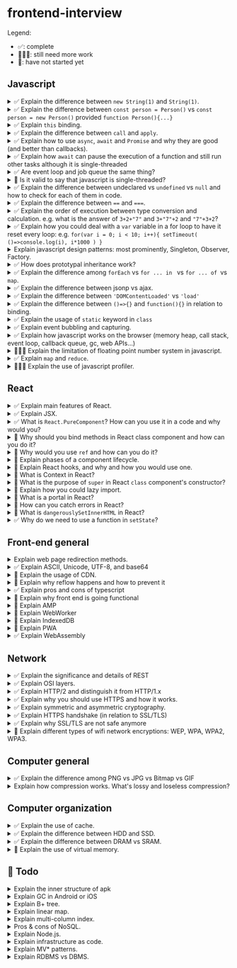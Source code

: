 
# frontend-interview

Legend:
- ✅: complete
- 🏃🏻‍♂️: still need more work
- 🚧: have not started yet

## Javascript

<details>
  <summary>✅ Explain the difference between <code>new String(1)</code> and <code>String(1)</code>.</summary> 
  
  - `new String(1)` creates a string object. `typeof new String(1) === 'object'`
  
  - `String(1)` creates a primitive string variable. `typeof String(1) === 'string'`. But we can still call String object method on this variable because the browser will auto-box this object. 

  - `new` keyword is used to execute a function and return an object. This happens when `new` is used:
    - A new object is created
    - `this` is bound to the new object
    - The new (empty) object is returned, unless the function returns its own object
    - The newly created object is assigned as value to the variable
  
  Remember you can always call `new` on classes as well as functions:
  ```js
  function Person(name){
    return {
      name
    }
  }

  const person = new Person('Joel') // { name: 'Joel' }
  
  // or this way:
  function Person(name){
    this.name = name
  }

  // or ES6 class:
  class Person{
    constructor(name){
      this.name = name
    }
  }

  const person = new Person('Joel') // { name: 'Joel' }
  ```
  
  See more at:
  - https://medium.com/front-end-weekly/difference-between-string-primitives-and-string-object-d962b7ab8496
  - https://hackernoon.com/understanding-javascript-new-keyword-ec67c8caaa74

</details>

<details>
  <summary>✅ Explain the difference between <code>const person = Person()</code> vs <code>const person = new Person()</code> provided <code>function Person(){...}</code></summary>
  
  ```js
  const person = Person()
  ```
  
  On the other hand, this just calls the function and assigns the function output to the variable `person`. 

  ```js
  const person = new Person()
  ``` 

  This creates an **instance of the Person object** using the new operator, which inherits from `Person.prototype`.

  In short, `Person` gets called as a **constructor**.

</details>
<details>
  <summary>✅ Explain <code>this</code> binding.</summary>
  
  To brief it, **`this` keyword refers to the object it belongs to.** But it's more complicated than that.

  `this` is NOT author-time binding. **It’s a runtime binding. It depends on contexts.** It’s not about WHERE the function is called from, but **HOW the function is called.**  

  ### Default binding
  **Without the strict mode in effect**, the global object is **eligible** for the default binding: 
  ```js
  function foo() { console.log( this.a ); }

  const a = 2;

  foo(); // 2
  ```

  ### Implicit binding
  When there is a context object (**object having a reference to a function or a variable**) for a function reference, the implicit binding rule says that **it’s that object which should be used for the function call’s `this` binding**.

  ```js
  function foo() {
    console.log( this.a );
  }

  const obj = {
    a: 2,
    foo: foo
  };

  obj.foo(); // 2
  ```

  ### Explicit binding
  Explicit binding uses `call` and `apply` to use a selected object for this binding. (For `call` and `apply`, see the next question)
  
  ```js
  function foo() {
    console.log( this.a );
  }

  const obj = {
    a: 2
  };

  foo.call( obj ); // 2

  // or

  foo.apply(obj) // 2
  ```
  ### `new` binding

  This is what happens if you call a function with `new`:
  
  1. a brand new object is created (aka, constructed) out of thin air
  2. the newly constructed object is `[[Prototype]]`-linked (linked to the function object's prototype)
  3. the newly constructed object is set as the this binding for that function call
  4. unless the function returns its own alternate object, the new-invoked function call will automatically return the newly constructed object.

  ### Precedence rule 
  ```
  Default < Implicit < Explicit < `new`
  ```

  ### Calling `call` or `apply` with `null` or `undefined`
  Calling `call` or `apply` with `null` or `undefined` makes `this` ignored. This means calling `call`/`apply` with `null` as the first argument is **like calling the function without providing any object for `this`**.  
  
  ```js
  function foo() {
    console.log( this.a );
  }

  const a = 2;

  foo.call( null ); // 2 because `this` now points to global object. 
  ```

  ### How to make a lexical `this` using an arrow function
  **important note**: The lexical binding of an arrow-function cannot be overridden (even with `new`).
  ```js
    function Foo() {
      this.a = 0
      // return an arrow function
      return () => {
        // `this` here is lexically adopted from `foo()`
        console.log( this.a );
      };
    }

    function Foo2() {
      this.a = 0
      // return an arrow function
      return function(){
        // `this` here is NOT lexically adopted from `foo()`
        console.log( this.a );
      };
    }

    const foo = new Foo()
    foo() // logs 0

    const foo2 = new Foo2()
    foo2() // logs undefined, because now this inside the returned function binds to the global scope
  ```

  See more at:
  - https://9oelm.github.io/2018-06-30--This-&-Object-prototypes-(2):-this-All-Makes-Sense-Now!/

</details>
<details>
  <summary>✅ Explain the difference between <code>call</code> and <code>apply</code>.</summary>
  
  Both `call` and `apply` are used to call a function with a given `this` value and arguments provided.

  From https://developer.mozilla.org/en-US/docs/Web/JavaScript/Reference/Global_Objects/Function/call:
  > While the syntax of this function is almost identical to that of apply(), the fundamental difference is that **call() accepts an argument list**, while **apply() accepts a single array of arguments.**

  - `call`: `function.call(thisArg, arg1, arg2, ...)`
  - `apply`: `function.apply(thisArg, [argsArray])`
  
  This is how you can use `call`:
  ```js
  function Product(name, price) {
    this.name = name;
    this.price = price;
  }

  function Food(name, price) {
    Product.call(this, name, price);
    this.category = 'food';
  }

  console.log(new Food('cheese', 5).name);
  // expected output: "cheese"
  ``` 

</details>
<details>
  <summary>✅ Explain how to use <code>async</code>, <code>await</code> and <code>Promise</code> and why they are good (and better than callbacks).</summary>
  
  ### Promise
  - it is **a proxy for a value not necessarily known when the promise is created.** 
  - it allows you to solve these problems [Kyle Simpson mentions](https://github.com/getify/You-Dont-Know-JS/blob/master/async%20%26%20performance/ch3.md#promise-trust). For more, refer to the link as it is somewhat complicated:
    1. Call the callback too early
    2. Call the callback too late (or never): 
    3. Call the callback too few or too many times
    4. Fail to pass along any necessary environment/parameters
    5. Swallow any errors/exceptions that may happen

  Promise has 3 states:
  - pending: initial state, neither fulfilled nor rejected.
  - fulfilled: meaning that the operation completed successfully.
  - rejected: meaning that the operation failed.

  #### How to use `Promise`
  Plug a function receiving `resolve` and `reject` as arguments into the `Promise` constructor. 

  ```js
  function test(){
    return new Promise((resolve, reject) => {
      setTimeout(()=>resolve('resolved'), 2000)
    })
  }

  const foo = test()
  foo.then(msg=>console.log(msg)) // logs "resolved"
  ```

  #### How to use `then`
  `then` can take in two functions as its parameters—the former for `resolve`, and the latter for `reject`.
  ```js
  p.then(
    (value)=>{
        // value from resolve. 
    },
    (error)=>{
        // probably error object was passed from reject
    }
  )
  ```
  or you can use `catch`:
  ```js
  p
    .then((val) => console.log("fulfilled:", val))  
    .catch((err) => console.log("rejected:", err))
  ```

  #### How to use `Promise.all` and `Promise.race`
  - `all`: waits for **all promises inside the iterable object (array)** to be fulfilled or at least one of them to be rejected.
  - `race`: waits until **any one of the promises** inside the iterable object rejects or resolves. 
  These methods of course return a `Promise`. 

  ### async and await
  `async` and `await` are ES8 (2017) syntax. 
  
  The `async` function:
  - the declaration, namely: `async test(){...}` becomes `AsyncFunction` object. 
  - it operates asynchronously via **the event loop, using an implicit Promise** to return its result.
  - it **returns a promise** resolved with the value returned by the function, or rejected with an uncaught exception thrown from within the function.
  - if it returns something other than a promise, **it will be wrapped automatically into a resolved promise** with the value in it:
  - can have `await` keyword inside. 
  
  The `await` keyword:
  - waits for the promise to be fulfilled. **It pauses the execution of the async function**. Once it’s got the value, it resumes execution.
  - is only valid inside `async` function:
    ```js
    function test(){ // syntax error because of no async keyword
      await new Promise((resolve,reject)=>resolve(1)) 
    }
    ```

  - This also means that:

    ```js
    async function test() {
      console.log(1)
      console.log(await someAsyncJob())
      console.log(2)
    }
    ```

    This code will give you something like

    ```js
    1
    [result from someAsyncJob()]
    2
    ```

    because we **pause** the execution of the function.

    This code:

    ```js
    console.log('a')
    test();
    console.log('b')
    ```
    
    will output:

    ```
    a
    1
    b
    [result from someAsyncJob()]
    2
    ```

    because we are not `await`ing the promise returned by `test()`. To wait at the outer level, you could do (actually in the newst spec, you don't have to write top level async, but just for the sake of fundamentals, I'm just gonna write it like this):

    ```js
    (async () => {
      console.log('a')
      await test();
      console.log('b')
    })();
    ```

    Then it is going to give you:

    ```
    a
    1
    [result from someAsyncJob()]
    2
    b
    ```

    because you stop in the middle by using `await`.

    Then another question: javascript is single-threaded. Then how could you even pause and run another thing like `console.log`? That's going to be answered in the next question.

</details>
<details>
  <summary>✅ Explain how <code>await</code> can pause the execution of a function and still run other tasks although it is single-threaded</summary>

  So, we talked about this in the above question:

  ```js
  async function a(){
    console.log(1)
    console.log(await fetch('https://baconipsum.com/api/?type=meat-and-filler'))
    console.log(2)
  }

  console.log(0)
  a();
  console.log(4)
  ```

  the output is, of course,

  ```
  0
  1
  4
  [whatever the result is from fetch]
  2
  ```

  Then ok. Javascript is single threaded. So how can you wait on another function and still execute statements in the outer scope?

  **job queue** does the work. In other words, **event loop** (named in the browser likewise).

  what....? ok. let me explain. Javascript implements **run-to-completion model**. This just means: **Each message is processed completely before any other message is processed.**. 

  A simplified model of javascript runtime looks like this ([from MDN docs](https://developer.mozilla.org/en-US/docs/Web/JavaScript/EventLoop)):

  ![js runtime](./js-runtime.png)

  - A queue (job queue) is a list of messages to be processed.
  - Each message associates with a function to be called.
  - the runtime will handle messages from the oldest one by taking the message out of the queue and calling it.
  - the runtime will do it until the stack is empty. Then it will process the next message in the queue again.

  So.. 

  ```js
  async function a(){
    console.log(1)
    console.log(await fetch('https://baconipsum.com/api/?type=meat-and-filler'))
    console.log(2)
  }

  ~ other codes ~
  a();
  ~ other codes ~
  console.log('other codes');
  ```

  In this code,
  1. the main thread runs `console.log(0)`
  2. the main thread finds that `await fetch('https://baconipsum.com/api/?type=meat-and-filler')` is an async operation, so it adds this callback to the job queue (instead of adding it to the end of the call stack)
  3. the browser will run `~ other codes ~` below `a()` because they are synchronous.
  4. once `fetch` gets the result back, the async callback in the job queue gets into the call stack (by callback, don't be confused. maybe think of this way: `fetch('https://baconipsum.com/api/?type=meat-and-filler').then((a) => callback(a))`), which actually in this case is just `console.log`. And this gets executed.
  5. `console.log(2)` goes into the main stack and gets executed by the event loop

  One more thing to remember:
  - Promises get higher priority than callback queues. In other words, setTimeout executes lather than a promise.

  Sources
  - https://blog.bitsrc.io/understanding-asynchronous-javascript-the-event-loop-74cd408419ff
  - https://flaviocopes.com/javascript-event-loop/
  - https://hashnode.com/post/task-queue-and-job-queue-deep-dive-into-javascript-event-loop-model-cjui19qqa005wdgs1742fa4wz
  - https://medium.com/@chaudharypulkit93/how-does-nodejs-work-beginner-to-advanced-event-loop-v8-engine-libuv-threadpool-bbe9b41b5bdd
  - https://itnext.io/javascript-promises-and-async-await-as-fast-as-possible-d7c8c8ff0abc
  - https://stackoverflow.com/questions/51007636/how-javascript-single-threaded-and-asynchronous
  - https://developer.mozilla.org/en-US/docs/Web/JavaScript/EventLoop#Event_loop

  Note: this is a very confusing topic and lots of people say different terms for the same things and so on. It is VERY confusing. Study this hard.

</details>
<details>
  <summary>✅ Are event loop and job queue the same thing?</summary>

  - Event loop: [According to MDN docs](https://developer.mozilla.org/en-US/docs/Web/JavaScript/EventLoop#Event_loop): event loop waits for a new message to arrive and processes the next message. In other words, it runs continuously and checks if the main stack has any frames left to execute. If not, it looks at the callback queue to see if it has any callbacks to execute too.
  - Callback queue (sometimes called event loop queue): async callbacks other than promises (ex. `setTimeout`)
  - Job queue: for all async callbacks using promises

  So.. no. They are not the same things.
</details>
<details>
  <summary>🚧 Is it valid to say that javascript is single-threaded?</summary>

</details>
<details>
  <summary>✅ Explain the difference between undeclared vs <code>undefined</code> vs <code>null</code> and how to check for each of them in code.</summary>
  
  ### Undeclared
  Undeclared variables: 
  - are created when you assign a value to an identifier that is not previously created using `var`, `let` or `const`.
  - are defined globally (regardless of scope)
  - causes a `ReferenceError` in `strict` mode.
  
  ### `undefined`
  `undefined` variable:
  - is a variable that has been declared, but not assigned a value. 
  - `typeof <an undefined variable>` returns `'undefined'`.

  ### `null`
  `null` variable:
  - needs to be explicitly assigned a `null` value
  - pitfall: `typeof null` returns `object`. 

</details>
<details>
  <summary>✅ Explain the difference between <code>==</code> and <code>===</code>.</summary>
  
  - `==` operator compares two sides **with type conversion** if needed.
  - `===` operator compares two sides **without type conversion (strongly recommneded)**.

  To know what's `true` and what's not, just look into the table from https://dorey.github.io/JavaScript-Equality-Table/:
  
  ### `==`

  ![javascript equality table](./javascript-equality-table.png)

  ## `===`

  ![javascript strict equality table](./javascript-strict-equality-table.png)

  Notice that the table for `===` comparison is crystal clear. There's no reason not to use this.
  
</details>
<details>
  <summary>✅ Explain the order of execution between type conversion and calculation. e.g. what is the answer of <code>3+2+"7"</code> and <code>3+"7"+2</code> and <code>"7"+3+2</code>?</summary>
  
  `3+2+"7"`: "57"
  ```js
  3 + 2 = 5
  5 + "7" = "57"
  ```
  
  `3+"7"+2`: "372"
  ```js
  3 + "7" = "37"
  "37" + 2 = "372"
  ```
  
  `"7"+3+2`: "732" 
  ```js
  "7"+3 = "73"
  "73" + 2 = "732"
  ```

  Moral: 
  1. Addition operations containing a mix of `number`s and `string`s will output `string`.  
  2. When javascript engine faces a `number` and a `string` added together, it will **the `number`** into `string` to concatenate the two. e.g. `1+"st" = "1st"`

</details>

<details>
  <summary>✅ Explain how you could deal with a <code>var</code> variable in a for loop to have it reset every loop: e.g. <code>for(var i = 0; i < 10; i++){ setTimeout( ()=>console.log(i), i*1000 ) }</code></summary>

  ### What is the problem?
  The problem is that there is **only one variable created in the scope of `for` loop**. Then the `i` inserted inside the callback of `setTimeout` is **only from one variable.** At the end of the loop, `i` would be come `10`, and then `console.log(i)` would naively output ten lines of of `10`.

  ### Method 1: use `let`
  `let` simply creates a new scope for every loop. 
  ```js
  for(let i = 0; i < 10; i++){
    setTimeout(()=>{
      console.log(i)
    }, i * 1000)
  }
  ```

  ### Method 2: use IIFE
  Similarly, IIFE would allow you to create a new scope for every loop.
  ```js
  for(var i = 0; i < 10; i++){
    (function(j){
      setTimeout(()=>{
        console.log(j)
      }, j*1000)
    })(i)
  }
  ```

  This problem is kind of pre-ES6; from ES6 on, this should not be a problem at all because you could simply use `let` and never use `var`. Personally, I never find a situation to use `var`.  

</details>

<details>
  <summary>Explain javascript design patterns: most prominently, Singleton, Observer, Factory.</summary>
  
  ### Singleton
  Ensures a class has only one instance and provide a global point of access to it.
  
  ```js
  const mySingleton = (function () {
 
  // Instance stores a reference to the Singleton
  let instance;
 
  function init() {
 
    // Singleton
 
    // Private methods and variables
    function privateMethod(){
        console.log( "I am private" );
    }
 
    let privateVariable = "Im also private";
 
    let privateRandomNumber = Math.random();
 
    return {
 
      // Public methods and variables
      publicMethod: function () {
        console.log( "The public can see me!" );
      },
 
      publicProperty: "I am also public",
 
      getRandomNumber: function() {
        return privateRandomNumber;
      }
 
    };
 
  };
 
  return {

    // Get the Singleton instance if one exists
    // or create one if it doesn't
    getInstance: function () {

      if ( !instance ) {
        instance = init();
      }

      return instance;
    }

  };
 
  })();

  const singleA = mySingleton.getInstance();
  const singleB = mySingleton.getInstance();
  console.log( singleA.getRandomNumber() === singleB.getRandomNumber() ); // true
  ```
  
  ### Observer
  - An object (known as a subject) **maintains a list of objects depending on it (observers)**, automatically notifying them of any changes to state.
  - When a subject needs to notify observers, it broadcasts a notification to the observers.
  - When a subject does not need an observer anymore, it can remove it from the list of observers.

  ```js
  class ObserverList{
    constructor(){
      let observerList = []
      this.get = () => observerList
    }

    add(obj){
      return this.get().push(obj)
    }

    count(){
      return this.get().length;
    }

    getObserverAt(index){
      if( index > -1 && index < this.get().length ){
        return this.get()[ index ];
      }
    }

    indexOf(obj){
      return this.get().findIndex(ob=>ob===obj)
    }

    removeAt(index){
      return this.get().splice(index, 1)
    }
  }

  class Subject{
    constructor(updateFunc){
      let observers = new ObserverList()
      this.get = () => observers
      this.update = updateFunc
    }

    addObserver(observer){
      this.get().add(observer)
    }

    removeObserverAt(index){
      this.get().removeAt(index)
    }

    notify(context){
      this.get().forEach(observer => this.update(context))
    }
  }
  ```

  ### Factory (WIP)
  
  - Factory provides a generic interface for creating objects specified with the type of factory object.
  - e.g. UI factory creates different types of UI components. You don't need `new` operator. You inform the Factory the type (e.g "Button", "Panel") and it instantiates this, returning it to us for use. 

  ```js
  const Animal = function(name){
      const animal = {};
      animal.name = name;
      animal.walk = function(){
          console.log(this.name + " walks");
      }
      return animal;
  };
  ```


  See more at:
  - https://www.dofactory.com/javascript/singleton-design-pattern
  - https://addyosmani.com/resources/essentialjsdesignpatterns/book/#singletonpatternjavascript (source codes for this question)
</details>

<details>
  <summary>✅ How does prototypal inheritance work?</summary>
  
  - All JavaScript objects have a prototype property, that is a reference to another object. When a property is accessed on an object and if the property is not found on that object, the JavaScript engine looks at the object's prototype, and the prototype's prototype and so on, until it finds the property defined on one of the prototypes or until it reaches the end of the prototype chain. This mimics inheritance in other languages.
  - The top-end of every normal `[[Prototype]]` chain is the built-in Object.prototype. This object includes a variety of common utilities used all over JS:
    ```js
    constructor: f constructor()
    hasOwnProperty: ƒ hasOwnProperty()
    isPrototypeOf: ƒ isPrototypeOf()
    propertyIsEnumerable: ƒ propertyIsEnumerable()
    toLocaleString: ƒ toLocaleString()
    toString: ƒ toString()
    valueOf: ƒ valueOf()
    ```
  - `const linked = Object.create(obj)` creates an object `linked` linked to `obj`.
  - "Inheritance" implies a copy operation, and JavaScript doesn't copy object properties (natively, by default). Instead, JS creates a link between two objects, where one object can essentially delegate property/function access to another object.
  - You don't create multiple instances of a class. You can create multiple objects that `[[Prototype]]` link to a common object. 

  ![Classic vs Prototypal inheritance](./prototypal-inheritance.png)

  The diagrams suggest somewhere in the code `Bar extends Foo` was present. 

  Here in the picture, `a1`, `a2`, `b1`, and `b2` are instances of `Foo` and `Bar` respectively. Note that instances in javascript point back to `[[Prototype]]` and then `[[Prototype]]`'s `[[Prototype]]`. In contrast, in other normal languages, 

  See more at:
  - https://github.com/yangshun/front-end-interview-handbook/blob/master/questions/javascript-questions.md#explain-how-prototypal-inheritance-works (explanation copied)
  - https://github.com/getify/You-Dont-Know-JS/blob/master/this%20%26%20object%20prototypes/ch5.md

</details>
<details>
  <summary>✅ Explain the difference among <code>forEach</code> vs <code>for ... in </code> vs <code>for ... of </code>vs <code>map</code>.</summary>
  
  ### forEach
  `forEach` does NOT return anything from the callback. If you want to, you should use `map`. 
  
  ```js
  [..].forEach(elem, index, arr) => {...}) 
  ```

  ### map
  Creates a new array with the results of calling a provided function on every element in the calling array.
  
  ```js
  const mappedArray = [..].forEach(elem, index, arr) => {...}) 
  ```

  ### for ... of
  The for...of statement creates a loop iterating over iterable objects, including: built-in String, Array, Array-like objects (e.g., arguments or NodeList), TypedArray, Map, Set, and user-defined iterables. **DOES NOT loop over objects**.

  ```js
  for (let value of [1,2,3]) {
    console.log(value); 
  } // 1 2 3
  ```

  ### for ... in
  The for...in statement iterates over all non-Symbol, **enumerable properties of an OBJECT.**. Normally used to iterate over the keys of object (Alternative: `Object.keys(obj).forEach(key=>{...}`))
  
  ```js
  obj = {
    [Symbol()]: 1,
    test: 2,
    hi: 3
  }
  
  for(let key in obj){
	  console.log(obj[key])
  } // outputs 2 3

  obj.propertyIsEnumerable('test') // true
  obj.propertyIsEnumerable(Symbol()) // false
  ```

  See more at:
  - https://stackoverflow.com/questions/29285897/what-is-the-difference-between-for-in-and-for-of-statements-in-jav
  - https://developer.mozilla.org/en-US/docs/Web/JavaScript/Reference/Statements/for...in
  - https://developer.mozilla.org/en-US/docs/Web/JavaScript/Reference/Statements/for...of

</details>
<details>
  <summary>✅ Explain the difference between jsonp vs ajax.</summary>
  
  ### The problem
  When requesting a resource from another domain that is not under our control from a web application, we may be presented with a message Failed to load resource: `Origin * is not allowed by Access-Control-Allow-Origin..` This means that the browser is blocking our request to access a given resource - the resource being an API endpoint.

  ### CORS
  - Cross-Origin Resources Sharing (CORS) is a security protocol implemented by browsers. 
  - By default, web browsers do not allow AJAX requests to servers other than the site you’re visiting. This is called the same-origin policy and it’s an important part of the web security model. **You never know what those servers will send back**
  - It allows resources to be shared coming from a variety of origins.
  - domain1.com is said to make a cross-origin request when it accesses a resource from domain2.com (the resource being an image, a CSS file or anything else). 

  ### JSONP
  JSON with padding.
  - can avoid CORS errors
  - only applies to `GET` methods
  - cannot handle errors (either CORS or 404 error). Cannot handle using `catch`.
  - exposes CSRF (Cross-Site Request Forgery) vulnerabilities.
  - normally you don't write the script tag yourself (you use jQuery)

  JSONP works like this ([schier provided a great explanation for this](https://schier.co/blog/2013/09/30/how-jsonp-works.html)):
  
  1. create a function in the global space to handle the JSON returned from the API. 
  
  ```js
  function myCallbackFunction(data) {
    console.log(data);
  }
  ```
  
  2. create a new `<script>` tag using `window.createElement()`
  3. set the `src` attribute to the desired JSONP endpoint
  
  ```js
  <script src="http://cool-stuff.com/api.json?callback=myCallbackFunction"></script>
  ```
  
  4. add the `<script>` to the `<head>` of the DOM (or any valid tags, like `<body>`)
  5. the API endpoint returns the JSON wrapped (Padded) with the name of the callback:
  
  ```js
  myCallbackFunction({'awesome': 'data'});
  ```
  
  6. The callback is immediately executed since it's inside a script tag. `myCallbackFunction` gets called and logs `{'awesome': 'data'}`. 

  See more at:
  - https://blog.fullstacktraining.com/why-jsonp-shouldnt-be-used/
  - https://mobilejazz.com/blog/which-security-risks-do-cors-imply/
  - https://blog.fullstacktraining.com/what-is-cors/
  - https://stackoverflow.com/questions/10193085/confused-on-how-a-jsonp-request-works
  - https://schier.co/blog/2013/09/30/how-jsonp-works.html
  - https://lucybain.com/blog/2015/how-does-jsonp-work/

</details>
<details>
  <summary>✅ Explain the difference between <code>'DOMContentLoaded'</code> vs <code>'load'</code></summary>

  - The `DOMContentLoaded` event fires when the initial HTML document has been completely loaded and parsed, without waiting for stylesheets, images, and subframes to finish loading.
  - The `load` event is fired when the whole page has loaded, including all dependent resources such as stylesheets images. 

  See more at:
  - https://developer.mozilla.org/en-US/docs/Web/Reference/Events/DOMContentLoaded
  - https://stackoverflow.com/questions/2414750/difference-between-domcontentloaded-and-load-events

</details>
<details>
  <summary>✅ Explain the difference between <code>()=>{}</code> and <code>function(){}</code> in relation to binding.</summary>

  Before arrow functions, every new function defined its own this value based on how the function was called. But an arrow function does not have its own `this`. The `this` value of the enclosing lexical scope is used; arrow functions follow the normal variable lookup rules. **So while searching for `this` which is not present in current scope, an arrow function ends up finding the `this` from its enclosing scope.** 

  Pre-ES6:
  ```js
  function Person() {
    // The Person() constructor defines `this` as an instance of itself.
    this.age = 0;

    setInterval(function growUp() {
      // In non-strict mode, the growUp() function defines `this`
      // as the global object (because it's where growUp() is executed.), 
      // which is different from the `this`
      // defined by the Person() constructor.

      // this will not work as intended
      // resulting in: undefined++; which is nothing
      this.age++;
    }, 1000);
  }

  var p = new Person();
  ```

  The 'that' fix in pre-ES6:
  ```js
  function Person() {
    var that = this;
    that.age = 0;

    setInterval(function growUp() {
      // The callback refers to the `that` variable of which
      // the value is the expected object.
      that.age++;
    }, 1000);
  }
  ```

  ES6:
  ```js
  function Person(){
    this.age = 0;

    setInterval(() => {
      this.age++; // |this| properly refers to the Person object
    }, 1000);
  }

  var p = new Person();
  ```


  ```js
 'use strict';

  var obj = {
    i: 10,
    b: () => console.log(this.i, this),
    c: function() {
      console.log(this.i, this);
    }
  }

  obj.b(); // prints undefined, Window {...} (or the global object)
  obj.c(); // prints 10, Object {...} 
  ```
  
  See more at:
  - https://developer.mozilla.org/en-US/docs/Web/JavaScript/Reference/Functions/Arrow_functions#No_separate_this

</details>
<details>
  <summary>✅ Explain the usage of <code>static</code> keyword in <code>class</code></summary>
	
  ```js
  class ClassWithStaticMethod {
    static staticMethod() {
      return 'static method has been called.';
    }
  }

  console.log(ClassWithStaticMethod.staticMethod());
  // expected output: "static method has been called."	
  ```
  
  It's just the same as other languages. 
  
  See more at:
  - https://developer.mozilla.org/ko/docs/Web/JavaScript/Reference/Classes/static
  
</details>
<details>
  <summary>✅ Explain event bubbling and capturing.</summary>
	
  Event bubbling and capturing(trickling) are two different ways of event propagation in HTML DOM API.
  - bubbling: event captured by the innermost element and propagates to outer elements
  - capturing: event captured by the outermost element and propagates to inner elements
  
  You can actually specify whether you want to use capturing in the third parameter (default is `false`): `addEventListener(type, listener, useCapture)`
  
  See more at:
  - https://stackoverflow.com/questions/4616694/what-is-event-bubbling-and-capturing
	
</details>
<details>
  <summary>✅ Explain how javascript works on the browser (memory heap, call stack, event loop, callback queue, gc, web APIs...)</summary>
  
  ### Compiled vs Interpreted?
  #### What is compiled and interpreted anyways
  - A **compiled program** is not human readable, but instead is in an architecture-specific machine language. 
  - In an **interpreted program**, on the other hand, the source code typically is the program. Programs of this type (often known as scripts) require an interpreter, which parses the commands in the program and then executes them. 
  - The advantage of a script is that it is very **portable**. Any computer that has the appropriate interpreter installed may run the program more or less unchanged. This is a disadvantage as well, because the program **will not run at all if the interpreter is not available**. In general, interpreted programs are **slower** than compiled programs, but are easier to debug and revise. 
  
  Eh. Both-ish. [This is what Stanford javascript course says](https://web.stanford.edu/class/cs98si/slides/overview.html): **JavaScript is an interpreted language, not a compiled language.** 
  - C++ or Java need to be compiled before it is run. Compiler translates the code into bytecode that the machine understands and can execute. 
  - Javascript has no compilation step. The interpreter in the browser reads the code, interprets each line, and runs it. **More modern browser javascript runtimes (including V8) use a technology known as Just-In-Time (JIT) compilation, which compiles JavaScript to executable bytecode just as it is about to run.**
  
  ### The javascript runtime on browser
 
  ![javascript engine](./javascript-engine-1.png)
  
  The javascript runtime largely consists of: 
  1. The javascript engine
    - Memory heap: memory allocation happens here
    - Call stack: stack frames (each entry in the call stack, probably a function) are executed here.
  2. Web APIs provided by the browser
    - DOM
    - Basic methods like `setTimeout`
  3. Callback queue
    - Methods like `onClick`, `onLoad`, ...
  4. Event loop
  
  #### Memory heap, memory management, and garbage collection
  - JavaScript automatically allocates memory when objects are created and frees it when they are not used anymore (garbage collection).
  - There are two types of GC: reference-counting and mark-and-sweep.
  - [**Reference-counting**: An object is said to be "garbage", or collectible **if there are zero references pointing to it**](https://developer.mozilla.org/en-US/docs/Web/JavaScript/Memory_Management):
  ```js
    const x = { 
      a: {
        b: 2
      }
    }; 
    
    var y = x;      // The 'y' variable is the second thing that has a reference to the object.

    x = 1;          // Now, the object that was originally in 'x' has a unique reference
                    //   embodied by the 'y' variable
    
    var z = y.a;    // Reference to 'a' property of the object.
                    //   This object now has 2 references: one as a property, 
                    //   the other as the 'z' variable
                    
    y = 'mozilla';  // The object that was originally in 'x' has now zero
       ^^^^^^^^^^   //   references to it. It can be garbage-collected.
       this part    //   However its 'a' property is still referenced by 
                    //   the 'z' variable, so it cannot be freed

  ```
  - Limitation for reference-counting: circular references. Circular references inside a certain scope will not be needed anymore once the scope is gone. However reference-counting algorithm will not free the memory allocated for the circular references because memory locations are still pointing to each other. 
  - **Mark-and-sweep**: Improved version of reference-counting method. reduces the definition of "an object is no longer needed" to **"an object is unreachable".** In JavaScript, the root is the global object. GC, starting from the root, finds all objects referenced from it, then all objects referenced from this, etc. The GC will thus find all reachable objects and collect all non-reachable objects.
  - As of 2012, **all modern browsers ship a mark-and-sweep garbage-collector.** 
  
  #### Call stack
  - Javascript has one thread, and thus one call stack. It can do only one thing at a time.
  - What happens when a function call in a call stack takes a lot of time to be processed?: 1. the browser can’t do anything else — it’s getting blocked. **It does not render/run other codes**. 2. It may stop being responsive, asking you if you want to wait or leave. So how do we get around with this? **Asynchronous callbacks.**
  
  #### Callback queue
  ```js
  const bar = () => console.log('bar')

  const baz = () => console.log('baz')

  const foo = () => {
    console.log('foo')
    setTimeout(bar, 0)
    baz()
  }

  foo()
  ```
  This will output 
  ```
  foo
  baz  
  bar
  ```
  Because: When `setTimeout()` is called, the Browser or Node.js starts the timer. Once the timer expires, in this case immediately as we put 0 as the timeout, **the callback function is put in the callback queue.**

  #### Event loop
  - A process that checks the call stack and then trigger the callback queue continuously (if the stack's empty).
  
  See more at:
  - https://www.valentinog.com/blog/engines/
  - https://codeburst.io/js-essentials-the-javascript-engine-302ff38e8465
  - https://kb.iu.edu/d/agsz
  - https://blog.sessionstack.com/how-does-javascript-actually-work-part-1-b0bacc073cf (pictures source)
  - https://blog.sessionstack.com/how-javascript-works-inside-the-v8-engine-5-tips-on-how-to-write-optimized-code-ac089e62b12e
  - https://flaviocopes.com/javascript-event-loop/
  - https://developer.mozilla.org/en-US/docs/Web/JavaScript/Memory_Management

</details>
<details>
  <summary>🏃🏻‍♂️ Explain the limitation of floating point number system in javascript.</summary>
	
  ### Floating point number
  > In JavaScript **all numbers are IEEE 754 floating point numbers.** Due to the binary nature of their encoding, some decimal numbers cannot be represented with perfect accuracy.
  
  ![floating point number 1](./floating-point-number-1.png)
  
  - s: the sign of the number. 1 means negative, 0 positive. 
  - F: the fraction (also called mantissa) 
  - E: the exponent.
  
  It consists of bits for different parts:
  
  ![floating point number 2](./floating-point-number-2.png)
  
  ![floating point number 3](./floating-point-number-3.png)
  
  Example: `-1.23 * 10^56`
  
  ### The problem 
  - Floating-point numbers are represented as binary (base 2) fractions. Most decimal fractions cannot be represented exactly as binary fractions. Example: `0.2 + 0.1 = 0.30000000000000004`
  - Sometimes you also lose precision: `99999999999.0123 + 0.00231432423 = 99999999999.01462`
  
  ### The solution
  - Use `Number.EPSILON`, the difference between 1 and the smallest floating point number greater than 1.
  
  ```js
  0.2+0.1-0.3 // this is actually 5.551115123125783e-17
  equal = (Math.abs(0.2+0.1-0.3) < Number.EPSILON) // is 5.551115123125783e-17 negligible (caused by the nature of floating point numbers)
  equal // true
  ```
  See more at:
  - https://hackernoon.com/understanding-the-problem-javascript-maths-2119d85dad2a
  - https://www.doc.ic.ac.uk/~eedwards/compsys/float/
  - https://medium.com/coderscorner/floating-point-representation-63114653c9ee
  - https://www.avioconsulting.com/blog/overcoming-javascript-numeric-precision-issues
  - https://medium.com/@sarafecadu/64-bit-floating-point-a-javascript-story-fa6aad266665
  - https://developer.mozilla.org/en-US/docs/Web/JavaScript/Reference/Global_Objects/Number/EPSILON
  
</details>
<details>
  <summary>✅ Explain <code>map</code> and <code>reduce</code>.</summary>

  `map`: maps array elements to something else through a function.
  ```js
  [...Array(10)].map((elem, index, array) => index) // 0 1 2 3 4 5 6 7 8 9   
  ```
  
  `reduce`: reduces array elements to a single value.
  ```js
  const initialValue = 15
  [...Array(10)]
  	.map((elem, index, array) => index)
    .reduce((accumulator, currentValue, currentIndex, array) => {
      const calc = accumulator + currentValue
      console.log(calc) // 15 16 18 21 25 30 36 43 51 60
        return accumulator + currentValue 
      }, initialValue)
  ```
  
  See more at:
  - https://developer.mozilla.org/en-US/docs/Web/JavaScript/Reference/Global_Objects/Array/reduce
  
</details>
<details>
<summary>🏃🏻‍♂️ Explain the use of javascript profiler.</summary>
	
  See more at:
  - https://developers.google.com/web/tools/chrome-devtools/rendering-tools/
	
</details>

## React
<details>
  <summary>✅ Explain main features of React.</summary>
  
  - Uses **VirtualDOM**. 
    - In React, you have VirtualDOM and DOM. For every DOM object, there is a corresponding “virtual DOM object, like a lightweight copy. Manipulating the DOM is slow. Manipulating the virtual DOM is much faster, because nothing gets drawn onscreen. **Think of manipulating the virtual DOM as editing a blueprint, as opposed to moving rooms in an actual house.**
    - The entire virtual DOM gets updated on `render`.
    - The virtual DOM gets compared to the snapshot taken right before the update. React figures out which objects have changed.
    - Only the changed objects get updated on the real DOM.
    - Changes on the real DOM cause the screen to change.
  - Supports **server-side rendering**
    - SSR is the ability of a JavaScript application to **render on the server** rather than in the browser. (Means for every single webpage the user would need to request a whole new HTML file from the server. In essence, you would not need `bundle.js` to render components because they already are rendered)
    - it allows your site to have a **faster first page load time**, which is the key to a good user experience
    - **Better for SEO**: search engines cannot efficiently & correctly index applications that exclusively render client-side although Google limitedly can. 
  - Follows Unidirectional data flow or data binding.
    - Data has only one way to be transferred to other parts of the application.
    ![Unidirectional data flow](./unidirectional-data-flow.png)
    - Any data that’s affected by this state can only **affect Components below it: its children.**
    - Changing state on a Component will never affect its parent, or its siblings, or any other Component in the application: just its children.
    ![Unidirectional data flow](./unidirectional-data-flow-2.gif)
    - You can know where the state change initiated, but you have to start from the root component to notify other components of the state change (redux takes a different approach. See Redux section for more)
    - The parent component(s) will have a container for the state of your app (typically an immutable variable called state, unless you are using Redux or Flux, in which case you would encapsulate your app’s state in a store). **The parent component typically passes down a snapshot of its state to its child components via read-only props and then the child components can communicate with the parent to update the state via callbacks** which are bound to a button or form in the child component.
  - Uses reusable/composable UI components to develop the view.
  
  See more at:
  - https://reactjs.org/docs/faq-internals.html
  - https://www.codecademy.com/articles/react-virtual-dom
  - https://flaviocopes.com/react-server-side-rendering/
  - https://flaviocopes.com/react-unidirectional-data-flow/
  - https://medium.com/@alialhaddad/https-medium-com-alialhaddad-redux-vs-parent-to-child-2583c8e29509
  - https://medium.com/@lizdenhup/understanding-unidirectional-data-flow-in-react-3e3524c09d8e
  
</details>
<details>
  <summary>✅ Explain JSX.</summary>

  Javascript XML. XML-like syntax extension for javascript. It is a syntactic sugar for `React.createElement()`. 

</details>
<details>
  <summary>✅ What is <code>React.PureComponent</code>? How can you use it in a code and why would you?</summary>

  ### What is it
  It is exactly the same as `React.Component` except it handles `shouldComponentUpdate` instead of you. `PureComponent` will do a shallow comparison on both props and state on a prop/state change.

  Its `shouldComponentUpdate` method looks like this:

  ```js
  return (
    !shallowEqual(oldProps, newProps) ||
    !shallowEqual(oldState, newState)
  );
  ```

  This means:
  > If the props and the state hasn’t changed, the component is not re-rendered.

  ### Why would you use it
  - Both functional-based and class-based components have the same downside: **they always re-render when their parent component re-renders even if the props don’t change.**
  - Also, class-based components always **re-render when its state is updated (this.setState is called) even if the new state is equal to the old state.**
  - Moreover, **when a parent component re-renders, all of its children are also re-rendered**, and their children too, and so on.

  ### How can you use it
  You use it with a `class`.

  ```js
  class ImPure extends PureComponent {
    render(){
      <h1>hi</h1>
    }
  }
  ```

  See more at:
  - https://ozmoroz.com/2018/09/what-is-purecomponent/

</details>
<details>
<summary>🚧 Why should you bind methods in React class component and how can you do it?</summary>


</details>
<details>
<summary>🚧 Why would you use <code>ref</code> and how can you do it?</summary>


</details>
<details>
<summary>🚧 Explain phases of a component lifecycle.</summary>


</details>
<details>
<summary>🚧 Explain React hooks, and why and how you would use one.</summary>

</details>
<details>
<summary>🚧 What is Context in React?</summary>

</details>
<details>
<summary>🚧 What is the purpose of <code>super</code> in React <code>class</code> component's constructor?</summary>

</details>
<details>
<summary>🚧 Explain how you could lazy import.</summary>

</details>
<details>
<summary>🚧 What is a portal in React?</summary>

</details>
<details>
<summary>🚧 How can you catch errors in React?</summary>

</details>
<details>
<summary>🚧 What is <code>dangerouslySetInnerHTML</code> in React?</summary>

</details>
<details>
<summary>✅ Why do we need to use a function in <code>setState</code>?</summary>

Because `setState` is asynchronous. The state may not change immediately after setState() is called. That means you should not rely on the current state when calling setState() since you can't be sure what that state will be. The solution is to pass a function to setState(), with the previous state as an argument. 

```js
// assuming this.state.count === 0
this.setState({ count: this.state.count + 1 })
this.setState({ count: this.state.count + 1 })
this.setState({ count: this.state.count + 1 })
// this.state.count === 1, not 3
```

```js
this.setState((prevState, props) => ({
  count: prevState.count + props.increment
}))
// this.state.count === 3 as expected
```
</details>

## Front-end general 
<details>
  <summary>Explain web page redirection methods.</summary>
</details>
<details>
  <summary>✅ Explain ASCII, Unicode, UTF-8, and base64</summary>
  
| - | ASCII | UTF-8 | UTF-16 | base64 |
|--|--|--|--|--|
| bit/bytess used | 7 bits (later 8 bits) | 1~6 bytes as the code point increases. UTF-8 is named with 8 because it uses at least 8 bits (or 1 byte) to store the unicode code-points. | Mostly uses 16 bits (or 2 bytes) to encode every character and 32 bits for unusual ones.  | 6 bits |
| used for | Representing numbers from 0-9, the upper and lower case English letters from A to Z, and some special characters. | Representing every character in every imaginable language systems + numbers + special characters | Mostly the same with UTF-8 | Encoding binary data in ASCII text. Say you want to transfer binary data over a medium. Some media are made for transferring text only, so you cannot transfer bits--you need to encode them because you don't know what is going to happen if you put in bits in there (ex. the medium may interpret your message as a special character). So you convert them into ASCII text first to send. |
| backwards compatible with ASCII (superset of ASCII?) | - | O | X | base64 IS made of ASCII. |

  ![utf-x-table](./utf-x-table.png)

  ### Unicode
  - Is not a set of characters. It's just an abstract concept.
  - An attempt to create a single character set that could represent every characters in every imaginable language systems
  - Assigns each character with a unique number (aka code point)

  See more at:
  - https://stackoverflow.com/questions/643694/what-is-the-difference-between-utf-8-and-unicode
  - https://en.wikipedia.org/wiki/ASCII
  - https://medium.com/@apiltamang/unicode-utf-8-and-ascii-encodings-made-easy-5bfbe3a1c45a
  - https://en.wikipedia.org/wiki/Comparison_of_Unicode_encodings
  - https://stackoverflow.com/questions/130438/do-utf-8-utf-16-and-utf-32-differ-in-the-number-of-characters-they-can-store
  - https://stackoverflow.com/questions/201479/what-is-base-64-encoding-used-for

</details>
<details>
<summary>🚧 Explain the usage of CDN.</summary>
</details>
<details>
  <summary>🚧 Explain why reflow happens and how to prevent it</summary>

  See more at:
  - https://gist.github.com/paulirish/5d52fb081b3570c81e3a
</details>
<details>
  <summary>✅ Explain pros and cons of typescript</summary>

  ### Cons 
  Seriously I've researched on Google for a while about downsides of typescript but they were all trying to make something up, like the things that you are already aware of and that we don't really care about... (like 'additional build step required' (yeah I know, of course...) or 'learning curve'...) What the heck. See the image below for reference. 

  ![cons of typescript](./cons-of-typescript.png)

  If you can use typescript, do so. There's no way it's going to give a bad effect on your project. 

  ### Pros
  
  Pros? Everything. Explain everything that the language offers to you. Compare it with javascript. 

</details>
<details>
  <summary>🚧 Explain why front end is going functional</summary>

  
</details>
<details>
  <summary>🚧 Explain AMP</summary>

  
</details>
<details>
  <summary>🚧 Explain WebWorker</summary>

  
</details>
<details>
  <summary>🚧 Explain IndexedDB</summary>

  
</details>
<details>
  <summary>🚧 Explain PWA</summary>

  
</details>
<details>
  <summary>✅ Explain WebAssembly</summary>

  ### Basics
  - WebAssembly is NOT C++.
  - Web stack based virtual machine. It is a processor that does not actually exist, but it helps compile real complex architectures.
  - When you write code in whatever language, compile it to WebAssembly (through what is called emscripten), then code compiles to the instruction set of the target machine(x86, ARM, ...) in `wasm` format. 
  - Virtual machine is designed to compile to real processors. So it can run on any runtimes. You are running the code on the bare metal (securely).
  - Even AutoCAD now can runs on browser! Unity too. The browser has an ability to run all this. UI Toolkit QT also supports WebAssembly. 

  ### How did they do that?
  - **emscripten**. It's a drop-in replacement for the C/C++ compilers. Instead compiling to machine code, it gives you WebAssembly. **Whatever code you wrote to run on a system should magically happen to run on the web too.** emscripten does a LOT. Origianlly it was the compiler of `asm.js` (another project that would compile C code into javascript to run programs faster). emscripten even pretends to use OpenGL by using WebGL and real file system by using virual things. You can run the code that was never made for the web!
  - When WebAssembly came out, **emscripten just added a new output format but kept all the work for the emulation.** It was an accidental match with WebAssembly. It was so fit. There was no problem. Perhaps that's why C++ is so tightly involved with WebAssembly.

  ### Ecosystems
  - Not for every topic, javascript ecosystem is big, while other languages' may be. 
  - So you choose to either make yourself a javascript port if you don't find one in javscript, or resort to using other languages. 
  - "Sqoosh". An image compression app written in javascript only. No server. Developers found that the ecosystem for image codecs and encoders was not so big in javascript, so they looked at C/C++. So? WebAssembly. They found some module in C++ and replaced it with the browser's encoder. Improvements were gained. 
  - So now, ecosystems are not limited to a language anymore, with WebAssembly. **You can now take something that was not used for the web to use it for the web, through emscripten and WASM.**

  ### How do you convert C code to Javascript? How do you configure it?
  1. Compiling the library
  2. Define functions that you want to use in javascript (bridge functions)
  3. Run `emcc` (emscripten C compiler)
  4. Then you get `.cpp`, `.js`, and `wasm`. 
  Note, because emscripten does a lot of job under the hood, always check the file size. 

  ### Takeaway 1
  **If you have a gap in the web platform (javascript) that has been already filled many times in another language, WASM might be your tool!**

  ### Performance
  - Javascript & WASM are both equally fast as of now.
  - But it is easier for you to configure WASM to be faster (because it knows what to do, but you writing a javascript code may not know how you could optimize your code)
  - WASM is looking into things like multiple threads and simd -- things javascript will never get access to. Then we can expect it to outperform javascript. 

  ### Compilation of javascript vs WASM on web
  JS: JS file => Ignition (V8 intepretor) => TurboFan(optimizing compiler to generate machine code)
  WASM: WASM file => Liftoff (WASM compiler) => TurboFan(optimizing code)
  ![js and wasm on v8](./js-and-wasm-on-v8.png)
  See the difference? 
  1. Ignition is an **interpretor**, and WASM is a **compiler (generates machine code)**. On average, machine code would be faster. 
  2. But one more thing: the machine code may have to fall back to interpretor (called de-optimization) because not always the machine code is right, for it is making certain assumptions. But it's not the case for WASM (much faster, never de-opted). 
  3. It delievers faster and more **predictable** performance. This is important because sometimes javscript works at very different rates in different browsers!

  ### AssemblyScript?
  - AssemblyScript is a Typescript to WASM compiler. You cannot just throw in the code into WASM because for ex, it does not have a DOM API.
  - It uses a perfect Typescript syntax with a different type library! You don't have to learn a new language to write WASM. 
  - For now, WASM does not have a built-in GC algo. You have to free the memory yourself. 
  
  ### Things to note
  - Putting everything into WASM is not a good idea for now
  - JS vs WASM are not opponents. They have things to complement eachother. Find the place where WASM fits in right!

  ### Future of WASM
  These are current proposals.
  1. Threads for parallel computation. Why? Many existing libraries in C/C++ work in multi-threads. Performance generally scales with multi-threads. Match on the web? There's Web Worker on the web! Currently stable. It has to formalize things a bit. Threads are shipped in Chrome 74 by default! 
  2. Reference types. WASM can pass around arbitrary JS codes using the 'any' ref value type. WASM may run fundamental JS codes with this. 
  3. WebIDL Binding proposal. It is used to define interfaces that are implemented on the web. 
  4. GC, Exception handling, ....

  See more at:
  - https://www.youtube.com/watch?v=njt-Qzw0mVY
  - https://webassembly.org/
  - https://emscripten.org/
  - https://blog.logrocket.com/webassembly-how-and-why-559b7f96cd71/
  - https://developer.mozilla.org/en-US/docs/WebAssembly/Concepts

</details>

## Network
<details>
  <summary>✅ Explain the significance and details of REST</summary>
  
  REST = Representational State Transfer. Concept first developed by Roy Fielding.
  He speaks of 6 guiding constraints for an interface to be called RESTful.
  
  ### Why is it even important?
  
  ### What is representation?
  
  ### 1. Client-server
  - Client & Server must be able to evolve separately without depending on each other. 
  - Everything the client needs to know about is the resource URI. 
  
  ### 2. Stateless
  - Request from client to server contains all information necessary to understand the request. 
  - Each request is independent of one another. 
  - Session state is kept entirely on the client. 
  
  ### 3. Cacheable
  - Data inside a response have to be either cacheable/non-cacheable. 
  - Cacheable means the client can use the data again for later requests.
  
  ### 4. Uniform interface
  - **Identification of resources:** you use URI standard to identify a resource (web page). This just means the **request needs to include a resource identifier**.
  - **Manipulation of resources through these representations**:
  	- The response the server returns include enough information so the client can modify the resource
	- This means you don't need to a client does not need to run a SQL query against the server's database table.
	- You just need to run an HTTP GET to retrieve a piece of information (for example, get an user id). This info can be again used to delete/update/... the information.
  - **Self-descriptive messages**: 
  	- Request to API contains all information the server needs
	- Response from the server contains all information the client needs
  - **Hypermedia as the engine of the application state(HATEOAS)**: 
  	- The server can inform the client of the ways to change the state of the web application. 
	- If the client asked for a specific user, the server can provide not only the state of that user **but also information about how to change the state of the user, for example how to update the user’s name or how to delete the user.** 
	- Ex. Server returning a response in HTML format to a browser (which is the client). It will include tags with links (hypermedia part) to another web page where the user can be updated (for example a link to a ‘profile settings’ page).
 
  ### 5. Layered system
  - Client should only know the immediate layer it is communicating with, and that will be enough. 
  - The server may have: security/caching/load-balancing/... layers. These should not affect the request/response. The client is agnostic about the existence of these additional layers.
  
  ### 6. Code-on-demand (optional)
  
  See more at: 
  - https://gmlwjd9405.github.io/2018/09/21/rest-and-restful.html (Korean)
  - https://midnightcow.tistory.com/102 (Korean)
  - https://restfulapi.net/
  - https://stackoverflow.com/questions/25172600/rest-what-exactly-is-meant-by-uniform-interface
  - https://medium.com/extend/what-is-rest-a-simple-explanation-for-beginners-part-2-rest-constraints-129a4b69a582
  - https://restful.io/objects-at-rest-part-1-what-is-it-3e26f0978616
  - https://www.kennethlange.com/what-are-restful-web-services/
  
</details>
<details>
  <summary>✅ Explain OSI layers.</summary>

### OSI

The OSI (Open Systems Interconnection) Model is:

> a **conceptual model that standardises the communication of a computing system** without regard to its internal structure

> a tool used by IT professionals to **model or trace flow of data transfer in networks.**

### Why is it good anyways

- **can divide large data exchange process** in smaller segments (layers).
- standardized network components -> can do **multiple vendor development**

### Layers

![OSI Model](./OSI-model.jpg)

#### 7. Application layer

- End-user interacts with this layer
- **Examples**: anything that an end-user can directly use for a network connection.
  - network protocols directly provided to the user: **`telnet`, `ftp`, `tftp`** commands on cli
  - more broadly said: web browsers, mail services

#### 6. Presentation layer

- formats the data to be presented to the application layer

- **translate data from a format** used by the application layer into a common format at the sending station, then **translate the common format** to a format known to the application layer at the receiving station

- **Examples**: format conversions and encryption / decryption

  - image formats: **PNG, GIF, JPEG**... 

    > **The focus of this layer is having a common ground to present data between applications.** Billions of image files are transferred every day. Each of these files contains an image that ultimately will be displayed or stored on a computer. However, each image file must be the proper specified file format. This way, the application that reads the image file understands the type of data and the format contained in it. 

  - text formats: ASCII, UNICODE...

  - audio formats: WAV, MP3, AIFF...

  - even HTML, Javascript, ... 

    > file formats are **'translated'**(or interpreted, by a web browser) to display images and text, and play audio.

  - password encrpytion on data

  - more broadly said: HTTP(S)

#### 5. Session layer

- maintainins communication by establishing, managing and terminating sessions between devices
- **Examples**:  
  - TCP/IP Sockets: you know they establish sessions.
  - NETBIOS: allows applications on separate computers to communicate over a local area network. (strictly an API, not a protocol. One protocol for this is NETBIOS over TCP/IP)

#### 4. Transport layer

- decides information sent at a time
- provides **reliable** process to **deliver** & **recover** data.
- **Examples**: 
  - TCP(Transmission control protocol) ([three-way handshake](https://9oelm.github.io/2018-05-12--Three-way-handshake-in-TCP-&-ACK-and-SYN-flood-attack/)). **Sequence number identifies the order of the bytes**  sent from each computer so that the data can be reconstructed in order, regardless of any packet reordering, or packet loss. **Acknowledgement**  are sent with a sequence number by the receiver of data to tell the sender that **data has been received to the specified byte.**   
  - UDP(User datagram protocol): speed over quality

#### 3. Network layer

- moves packets from source to destination

- routers work on this level -> IP address is also at this level

- **Example**: 

  > When you message your friend, **this layer assigns source and destination IP addresses to the data segments.** Your IP address is the source, and your friend’s is the destination. It finds **the best path** for delivery too.

#### 2. Data link layer

- organises **bits into frames** and ensures hop to hop delivery
- switches at this level -> Adds **sender and receiver MAC addresses** to the data packet to form a frame (switches vs routers: **switch** is designed to connect computers within a network (local area network, LAN), while a **router** is designed to connect multiple networks together (wide area network, WAN))
- enables frames to be transported via local media (e.g. copper wire, optical fiber, or air), done@device's Network Interface Card

#### 1. Physical layer

- transmission of data through a medium (a real, physical wire, electrical, light, or radio signal)

### Mnemonic

> **A**ll **P**eople **S**eem **T**o **N**eed **D**ata **P**rocessing

### Illustrations from [Plixer.com](https://www.plixer.com/blog/network-monitoring/network-layers-explained) to grasp the concept in seconds

![OSI layers 1](./osi-layers-1.PNG)
![OSI layers 2](./osi-layers-2.PNG)
![OSI layers 3](./osi-layers-3.PNG)

See more at:

- https://medium.com/@madhavbahl10/osi-model-layers-explained-ee1d43058c1f
- https://www.plixer.com/blog/network-monitoring/network-layers-explained/


</details>
<details>
  <summary>✅ Explain HTTP/2 and distinguish it from HTTP/1.x</summary>

### HTTP/2

### SPDY and HTTP/2

- Google started to develop **SPDY** in 2009 to address performance issues of HTTP/1.1 and **brought a good result** after a while 
- HTTP-WG(Working group) started working on HTTP/2 based on SPDY, and was accepted as a de facto global standard for web in 2015, surpassing SPDY which is now obsolete. 

### HTTP/2 vs HTTP/1.x

- **HTTP/2 does not modify the application semantics of HTTP** in any way. All the core concepts, such as HTTP methods, status codes, URIs, and header fields, remain in place. 
- Instead, **HTTP/2 modifies how the data is formatted** (framed) and **transported** between the client and server

### HTTP/1.x vs HTTP/2

| - | 1.x | 2.0 |
|--------------------|----------------------------------------------------------------------------------------------------------|---------------------------------------------------------------------------------------------------------------------------------------------------------------------------------------------------------------------------------------------------------|
| Stream | 1 connection per 1 stream | 1+ connections per 1 stream (response multiplexing). This greatly reduces latency. |
| Stream priority | X | Can set a priority for each stream.  A browser may put a higher priority on the stream that requests a more important resource. May be useful when connection is unstable. |
| Header compression | X. Hundreds of requests may be sent to see a website. Uncompressed headers worsen latency and bandwidth. | Can compress headers according to HPACK specs. Latency reduced.  |
| Server push | X.  | Server may send multiple resources in a response to a single request.  For example, a server may in advance push stylesheets, images, javascript files to which an HTML document has links to when it receives a request for that single HTML document. |

See more at: 

- https://developers.google.com/web/fundamentals/performance/http2/
- https://daniel.haxx.se/http2/
- https://legacy.gitbook.com/download/pdf/book/bagder/http2-explained?lang=en

</details>
<details>
  <summary>✅ Explain why you should use HTTPS and how it works.</summary>

## HTTPS

It enforces three things: privacy, integrity, and authentication

### 1. **Privacy** 

> Encrypting data such that anything in-between your browser and the website cannot read your traffic.

- Anybody can see what you are looking into over HTTP.

### 2. **Integrity**

> Ensuring that the data received on either end has not been altered unknowingly along the way.

- Plain, unencrypted messages can be caught in the middle, modified, and sent to the receiver (man-in-the-middle attack). 

### 3. **Authentication**

Proving that the website your browser is talking to is who they say they are.

- HTTPS, via **SSL certificates**, ensures you are connected exactly with the receiver you would expect.

See more at:

- https://www.howtogeek.com/181767/htg-explains-what-is-https-and-why-should-i-care/
- https://strongarm.io/blog/how-https-works/
- https://howhttps.works/

</details>
<details>
  <summary>✅ Explain symmetric and asymmetric cryptography.</summary>

## Symmetric & Asymmetric cryptography 

### Symmetric cryptography

- There is **only one key** to encrypt and decrypt
- It's like putting the message in a box and locking the box with a key. **Only the person that has a copy of the key can open the box** and read the message. 
- More technically, HTTPS uses SSL (Secure Socket Layer) with RSA algorithm to encrypt data.
- **The key must be kept private.** You should not share the key in plain text, or send it with the box.
- **Problem with symmetric keys**: hard to share. And this brings us to asymmetric keys.

### Asymmetric cryptography

- You got **2 keys**

- One is **public**, the other **private**.

- **Public key** can be shared anywhere.

  ```
  A sends its public key to B
  B sends a message back, encrypting it with the public key
  A decrypts the message with his private key
  ```

- Only the private key can open a box locked with the public key pair.

> The server generates two large prime numbers, and multiplies them together. This is called the "public key". This key is made available to any client which wishes to transmit data securely to the server. The client uses this "public key" to encrypt data it wishes to send. Now because this is an asymmetric algorithm, the public key cannot be used to decrypt the transmitted data, only encrypt it. In order to decrypt, you need the original prime numbers, and only the server has these (the "private key"). On receiving the encrypted data, the server uses its private key to decrypt the transmission.

> In the case of you browsing the web, your browser gives the server its public key. The server uses this key to encrypt data to be sent to your browser, which then uses its private key to decrypt.

</details>
<details>
  <summary>✅ Explain HTTPS handshake (in relation to SSL/TLS)</summary>


### The HTTPS (SSL/TLS) handshake

The **negotiation** between a browser and a server, is called "the handshake".

1. **[CLIENT HELLO]** CLIENT **sends a list of SSL/LTS versions and encryption algorithms (called cypher suite)** that it can work with the server.
2. **[SERVER HELLO 1]** SERVER **chooses the best SSL/TLS version and encryption algorithm** based on its preferences.
3. **[SERVER HELLO 2]** SERVER replies with its certificate (includes public key)
4. **[Client Key Exchange 1]** CLIENT verifies legitimacy of the certificate.
5. **[Client Key Exchange 2]** CLIENT generates a **code-master key**, encrypts it with the public key, a**nd sends it back to SERVER. The **code-master key is a random byte string that enables both the client and the server to compute the secret key to be used for encrypting subsequent message.**
6. **[Change Cypher spec 1]** SERVER decrypts with its private key to get the **code-master key**.
7. **[Change Cypher spec 2]** SERVER and CLIENT both generate the same 'shared secret' to use for subsequent messaging
8. **["Finished"]** CLIENT sends **"finished" message encrypted with the secret key**. SERVER decrypts it. 
9. **["Finished"]** SERVER sends **"finished" message encrypted with the secret key**. CLIENT decrypts it.
10. The SERVER and CLIENT can now exchange messages **that are symmetrically encrypted with the shared secret key.**

### Illustration from [SSL.com](https://www.ssl.com/article/ssl-tls-handshake-overview/) to help

![SSL Handshake](./ssl-handshake.png)

See more at:

- https://stackoverflow.com/questions/3968095/how-does-https-provide-security
- https://www.ibm.com/support/knowledgecenter/en/SSFKSJ_7.1.0/com.ibm.mq.doc/sy10660_.htm
- https://howhttps.works/the-handshake/
- https://medium.com/@kasunpdh/ssl-handshake-explained-4dabb87cdce

## SSL and TLS

> TLS is the new name for SSL. **Namely, SSL protocol got to version 3.0; TLS 1.0 is "SSL 3.1".** TLS versions currently defined include TLS 1.1 and 1.2. Each new version adds a few features and modifies some internal details. We sometimes say "SSL/TLS".

See more at:

- https://stackoverflow.com/questions/3690734/difference-between-ssl-tls
- https://security.stackexchange.com/questions/5126/whats-the-difference-between-ssl-tls-and-https

</details>


<details>
<summary>✅ Explain why SSL/TLS are not safe anymore</summary>

**IMPORTANT**: as of [**February 2019, TLS v1.3 (state-of-art protocol) is no longer safe.**](https://www.nccgroup.trust/us/about-us/newsroom-and-events/blog/2019/february/downgrade-attack-on-tls-1.3-and-vulnerabilities-in-major-tls-libraries/) More easily said: NOTHING IS SAFE. 

- All SSL versions: vulnerable
- TLS 1.0: vulnerable
- TLS 1.1: vulnerable
- TLS 1.2: vulnerable
- TLS 1.3: now vulnerable.

Some known vulnerabilities: [POODLE](https://en.wikipedia.org/wiki/POODLE), [BEAST](https://en.wikipedia.org/wiki/Transport_Layer_Security#BEAST_attack), [CRIME](https://en.wikipedia.org/wiki/CRIME), [BREACH](https://en.wikipedia.org/wiki/BREACH), [Heartbleed](http://heartbleed.com/)

See more at:

- https://kb.iweb.com/hc/en-us/articles/230268628-SSL-TLS-issues-POODLE-BEAST-SWEET32-attacks-and-the-End-of-SSLv3-OpenSSL-Security-Advisory
- https://www.acunetix.com/blog/articles/tls-ssl-cipher-hardening/
- https://www.zdnet.com/article/new-tls-encryption-busting-attack-also-impacts-the-newer-tls-1-3/
- https://kinsta.com/blog/tls-1-3/
- https://www.nccgroup.trust/us/about-us/newsroom-and-events/blog/2019/february/downgrade-attack-on-tls-1.3-and-vulnerabilities-in-major-tls-libraries/
- https://securityboulevard.com/2019/02/security-researchers-discloses-vulnerabilities-in-tls-libraries-and-the-downgrade-attack-on-tls-1-3/

</details>

<details>
<summary>🚧 Explain different types of wifi network encryptions: WEP, WPA, WPA2, WPA3.</summary>
</details>

## Computer general
<details>
<summary>✅ Explain the difference among PNG vs JPG vs Bitmap vs GIF</summary>



|                                                              | PNG                                   | JPG(=JPEG)                                                 | BMP                     | GIF                                                          |
| ------------------------------------------------------------ | ------------------------------------- | ---------------------------------------------------------- | ----------------------- | ------------------------------------------------------------ |
| Name                                                         | Portable Networks Graphic             | Joint Photographic Experts Group                           | Bitmap                  | Graphics Interchange Format                                  |
| Compression ratio (file size)                                | 10-30%                                | 10:1 ~ 100:1                                               | 1:1 (large)             | 4:1 ~ 10:1                                                   |
| Loseless (compressed but no loss in quality) vs Lossy (more compressed and loss in quality) | Loseless                              | Lossy                                                      | Loseless                | Loseless                                                     |
| Support transparency (alpha)                                 | O                                     | X                                                          | O                       | O (partially)                                                |
| Color depths in bits (indexed vs direct palette)             | 48  (= 281,474,976,710,656 colors)    | 24 (= 16,777,216 colors)                                   | 24 / indexed AND direct | 8 (= 256 colors) / indexed                                   |
| Animation                                                    | X                                     | X                                                          | X                       | O                                                            |
| Used for                                                     | Recommended for static graphics/icons | Photographs (small size, fairly good quality, many colors) | Almost nothing          | Logos, line drawings, and other simple images that need to be small. |

See more at:

- http://ist.uwaterloo.ca/~anderson/images/GIFvsJPEG/compression_rates.html
- https://superuser.com/questions/53600/jpeg-vs-png-vs-bmp-vs-gif-vs-svg
- https://www.techsmith.com/blog/jpg-vs-png/

</details>
<details>
<summary>Explain how compression works. What's lossy and loseless compression?</summary>

### Loseless compression

- Exploits statistical redundancy to represent data **without losing any information**
- For **example**, an image with same red pixels: "red pixel, red pixel, ..." -> "279 red pixels"

### Lossy compression

- Drops unimportant details to save storage
- **Examples**: JPEG, DVD, Blu-ray

See more at:

- https://stackoverflow.com/questions/16469410/data-compression-algorithms
- https://superuser.com/questions/132303/how-does-file-compression-work

</details>

## Computer organization
<details>
<summary>✅ Explain the use of cache.</summary>


### Cache memory 

- is **high-speed static random access memory ([SRAM](https://whatis.techtarget.com/definition/SRAM-static-random-access-memory))** that a CPU can access more quickly than RAM
- often **located within the CPU or along with the bus** connected with CPU
- **holds frequently requested data and instructions** immediately available to the CPU when needed.
- **reduces the average time to access** data from RAM

### Levels in cache memory

#### 1. L1 (AKA Register)

- Fast, smallest, embedded in CPU.
- Examples: accumulator, Program counter, address register

#### 2. L2 (External caches)

- Located between the CPU and the DRAM (sometimes within CPU)
- Larger than L1

#### 3. L3+

- Larger and larger
- Speed, about double the RAM

### Cache in programming 

`cache` object would store the input `num` as its key to store the output of the function. If there's a corresponding key in `cache`, it would simply return the value matching the key. Otherwise `result` would be calculated, stored in cache, and `return`ed.

```js
const createCacheFunc = () => {
	let cache = {}
	return function cacheFunc(num){
		if(cache[num]){
			console.log('from cache')
			return cache[num]
        }
		else{
			console.log('not from cache')
			const result = num * 3 / 2 + 9
			cache[num] = result
			return result
        }
	}
}
const func = createCacheFunc()
console.log(func(2)) 
// not from cache
// 12
console.log(func(2)) 
// from cache
// 12
```

See more at: for **Cache memory**

- https://searchstorage.techtarget.com/definition/cache-memory
- https://www.webopedia.com/TERM/C/cache.html
- https://www.bbc.com/bitesize/guides/zmb9mp3/revision/3
- https://www.geeksforgeeks.org/cache-memory/

See more at: for **Cache in programming**

- https://9oelm.github.io/2019-05-05--Memoization-in-python-using-a-decorator:-getting-a-prime-number/

</details>

<details>
<summary>✅ Explain the difference between HDD and SSD.</summary>


|                                  | SSD(Solid State Drive)                                       | HDD(Hard Disk Drive)                                         |
| -------------------------------- | ------------------------------------------------------------ | ------------------------------------------------------------ |
| Implementation                   | **better.** Uses semiconductor chips to store data and have no moving parts. **SSD is electronic. No moving parts. They read from flash modules.** | Uses magnetic (spinning) platters and moving parts to store data (mechanical arm with a read/write head to move around and read information from the right location on a storage platter) **Physical. Physical is slower than electronic.** |
| Physical size                    | **better** (Small)                                           | Big                                                          |
| Access time                      | **better** (0.1ms)                                           | 5.5+ms                                                       |
| Random io/s                      | **better** (6000)                                            | 400                                                          |
| Failure rate                     | **better** (<0.5%)                                           | <2+%                                                         |
| Energy consumption               | **better** (low)                                             | high                                                         |
| I/O Wait                         | **better** (1%)                                              | 7%                                                           |
| Request time (data access speed) | **better** (20ms)                                            | 400+ms                                                       |

See more at:

- https://www.enterprisestorageforum.com/storage-hardware/ssd-vs-hdd.html
- https://superuser.com/questions/571527/sata3-6gb-s-hdd-vs-ssd
- https://www.storagereview.com/ssd_vs_hdd

</details>


<details>
<summary>✅ Explain the difference between DRAM vs SRAM.</summary>

#### DRAM vs SRAM

|                     | DRAM(Dynamic Random Access Memory)                           | SRAM(Static Random Access Memory)                            | Reason                                                       |
| ------------------- | ------------------------------------------------------------ | ------------------------------------------------------------ | ------------------------------------------------------------ |
| Reason for the name | **Dynamic** means that it needs to be refreshed frequently.  | **Static** means it does not need to be refreshed.           | **Random** means any storage location can be accessed directly. (Tape-based memory is **NOT random but serial**: If you want a byte of memory in the middle of the tape, you have to start at one end of the tape and spool through to the location you want. That’s clumsy and slow.) |
| Implementation      | Simple. Uses capacitors & few transistors. 1 block of memory requires 1 transistor to store data. | Complex. Uses transistors & latches. 1 block of memory requires 6 transistors. |                                                              |
| Speed               | Low -> used for main memory (**typical RAM in computers**)   | High -> used for **cache memory**                            | **SRAM** does not need to refresh (see power leakage section), it is typically faster. The average access time of **DRAM is about 60 nanoseconds**, while **SRAM can give access times as low as 10 nanoseconds**. + **DRAM** = off-chip vs **SRAM** = on-chip |
| Cost                | Low                                                          | High                                                         | Memory designers reduced the number of elements per bit and eliminated differential bit lines to save chip area to create **DRAM**. Since **SRAM** uses flip-flops, made of up to 6 transistors, it needs **more transistors to store 1 bit** than DRAM does. This increases the production cost of SRAM. |
| Density             | High                                                         | Low                                                          | **DRAM**'s got less transistor per chip, so it can pack more cells into space. Opposite for **SRAM**. |
| Power consumption   | High                                                         | Low                                                          | **DRAM**: Capacitors leak power thanks to imperfect insulation, requiring regular power refreshes. **SRAM**: No charge leakage since it changes direction of current through switches instead of leaking power through the capacitor. However, this depends on the application environment and it can consume as much or more power as DRAM. |
| Volatile            | O                                                            | O                                                            | Any non-volatile memory **must store its bits in two states which have a large energy barrier between them**, or else the smallest influence would change the bit. Set it low `0 . 1`, and you get memory which can be rewritten a lot without generating a lot of heat: fast and volatile. Set the **energy barrier** high `0 | 1` and the bits will stay put almost forever, or until you expend serious energy. **D(S)RAM uses small capacitors which leak. Bigger capacitors would leak less, be less volatile, but take longer to charge.** **DRAM:** Must have active power supply plus frequent charges while active. **SRAM**: Does not require additional charges while it is receiving power, but eventually loses data without it. |
| Power leakage       | O                                                            | X                                                            | **DRAM** needs to be refreshed or given a new electronic charge every few milliseconds to compensate for charge leaks from the capacitor. **SRAM** does not need to be refreshed because it operates on the principle of switching the current flow in one of two directions rather than holding a charge in place within a storage cell. |

------

See more at:

- https://techdifferences.com/difference-between-sram-and-dram.html
- https://www.diffen.com/difference/Dynamic_random-access_memory_vs_Static_random-access_memory
- https://searchstorage.techtarget.com/definition/DRAM
- https://www.atpinc.com/blog/computer-memory-types-dram-ram-module
- https://superuser.com/questions/638675/why-does-ram-have-to-be-volatile/638809
- https://www.enterprisestorageforum.com/storage-hardware/sram-vs-dram.html

</details>
<details>
<summary>🚧 Explain the use of virtual memory.</summary>

See more at:
- https://www.tutorialspoint.com/operating_system/os_virtual_memory.htm

</details>


## 🚧 Todo 
<details>
<summary>Explain the inner structure of apk</summary>
</details>
<details>
<summary>Explain GC in Android or iOS</summary>
</details>
<details>
<summary>Explain B+ tree.</summary>
</details>
<details>
<summary>Explain linear map.</summary>
</details>
<details>
<summary>Explain multi-column index.</summary>
</details>
<details>
<summary>Pros & cons of NoSQL.</summary>
</details>
<details>
<summary>Explain Node.js.</summary>
</details>
<details>
<summary>Explain infrastructure as code.</summary>
</details>
<details>
<summary>Explain MV* patterns.</summary>
</details>
<details>
<summary>Explain RDBMS vs DBMS.</summary>

See more at: 
- https://stackoverflow.com/questions/18419137/what-is-the-difference-between-dbms-and-rdbms

</details>
